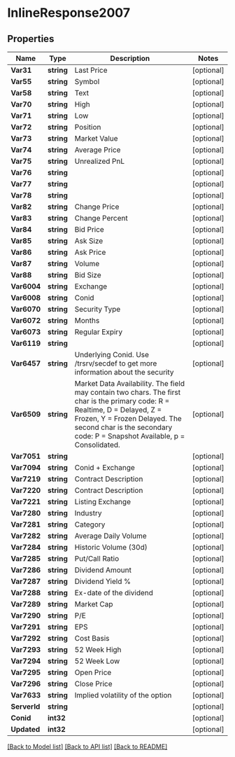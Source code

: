 # InlineResponse2007

## Properties

Name | Type | Description | Notes
------------ | ------------- | ------------- | -------------
**Var31** | **string** | Last Price | [optional] 
**Var55** | **string** | Symbol | [optional] 
**Var58** | **string** | Text | [optional] 
**Var70** | **string** | High | [optional] 
**Var71** | **string** | Low | [optional] 
**Var72** | **string** | Position | [optional] 
**Var73** | **string** | Market Value | [optional] 
**Var74** | **string** | Average Price | [optional] 
**Var75** | **string** | Unrealized PnL | [optional] 
**Var76** | **string** |  | [optional] 
**Var77** | **string** |  | [optional] 
**Var78** | **string** |  | [optional] 
**Var82** | **string** | Change Price | [optional] 
**Var83** | **string** | Change Percent | [optional] 
**Var84** | **string** | Bid Price | [optional] 
**Var85** | **string** | Ask Size | [optional] 
**Var86** | **string** | Ask Price | [optional] 
**Var87** | **string** | Volume | [optional] 
**Var88** | **string** | Bid Size | [optional] 
**Var6004** | **string** | Exchange | [optional] 
**Var6008** | **string** | Conid | [optional] 
**Var6070** | **string** | Security Type | [optional] 
**Var6072** | **string** | Months | [optional] 
**Var6073** | **string** | Regular Expiry | [optional] 
**Var6119** | **string** |  | [optional] 
**Var6457** | **string** | Underlying Conid. Use /trsrv/secdef to get more information about the security | [optional] 
**Var6509** | **string** | Market Data Availability. The field may contain two chars. The first char is the primary code: R &#x3D; Realtime, D &#x3D; Delayed, Z &#x3D; Frozen, Y &#x3D; Frozen Delayed. The second char is the secondary code: P &#x3D; Snapshot Available, p &#x3D; Consolidated.  | [optional] 
**Var7051** | **string** |  | [optional] 
**Var7094** | **string** | Conid + Exchange | [optional] 
**Var7219** | **string** | Contract Description | [optional] 
**Var7220** | **string** | Contract Description | [optional] 
**Var7221** | **string** | Listing Exchange | [optional] 
**Var7280** | **string** | Industry | [optional] 
**Var7281** | **string** | Category | [optional] 
**Var7282** | **string** | Average Daily Volume | [optional] 
**Var7284** | **string** | Historic Volume (30d) | [optional] 
**Var7285** | **string** | Put/Call Ratio | [optional] 
**Var7286** | **string** | Dividend Amount | [optional] 
**Var7287** | **string** | Dividend Yield % | [optional] 
**Var7288** | **string** | Ex-date of the dividend | [optional] 
**Var7289** | **string** | Market Cap | [optional] 
**Var7290** | **string** | P/E | [optional] 
**Var7291** | **string** | EPS | [optional] 
**Var7292** | **string** | Cost Basis | [optional] 
**Var7293** | **string** | 52 Week High | [optional] 
**Var7294** | **string** | 52 Week Low | [optional] 
**Var7295** | **string** | Open Price | [optional] 
**Var7296** | **string** | Close Price | [optional] 
**Var7633** | **string** | Implied volatility of the option | [optional] 
**ServerId** | **string** |  | [optional] 
**Conid** | **int32** |  | [optional] 
**Updated** | **int32** |  | [optional] 

[[Back to Model list]](../README.md#documentation-for-models) [[Back to API list]](../README.md#documentation-for-api-endpoints) [[Back to README]](../README.md)


